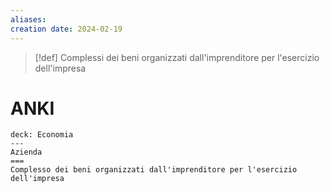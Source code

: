```yaml
---
aliases: 
creation date: 2024-02-19
---
```


>[!def]
>Complessi dei beni organizzati dall'imprenditore per l'esercizio dell'impresa

# ANKI


```anki
deck: Economia
---
Azienda
===
Complesso dei beni organizzati dall'imprenditore per l'esercizio dell'impresa
```
